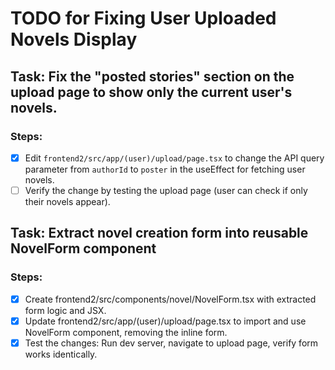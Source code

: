 # TODO for Fixing User Uploaded Novels Display

## Task: Fix the "posted stories" section on the upload page to show only the current user's novels.

### Steps:
- [x] Edit `frontend2/src/app/(user)/upload/page.tsx` to change the API query parameter from `authorId` to `poster` in the useEffect for fetching user novels.
- [ ] Verify the change by testing the upload page (user can check if only their novels appear).

## Task: Extract novel creation form into reusable NovelForm component

### Steps:
- [x] Create frontend2/src/components/novel/NovelForm.tsx with extracted form logic and JSX.
- [x] Update frontend2/src/app/(user)/upload/page.tsx to import and use NovelForm component, removing the inline form.
- [x] Test the changes: Run dev server, navigate to upload page, verify form works identically.
